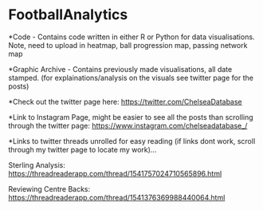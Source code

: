# FootballAnalytics


*Code - Contains code written in either R or Python for data visualisations. Note, need to upload in heatmap, ball progression map, passing network map

*Graphic Archive - Contains previously made visualisations, all date stamped. (for explainations/analysis on the visuals see twitter page for the posts)

*Check out the twitter page here: https://twitter.com/ChelseaDatabase

*Link to Instagram Page, might be easier to see all the posts than scrolling through the twitter page: https://www.instagram.com/chelseadatabase_/

*Links to twitter threads unrolled for easy reading (if links dont work, scroll through my twitter page to locate my work)...

Sterling Analysis: https://threadreaderapp.com/thread/1541757024710565896.html

Reviewing Centre Backs: https://threadreaderapp.com/thread/1541376369988440064.html
